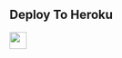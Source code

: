 

## Deploy To Heroku

<a href="https://heroku.com/deploy?template=https://github.com/piyush4014/live_all_class">
     <img height="30px" src="https://img.shields.io/badge/Deploy%20To%20Heroku-blueviolet?style=for-the-badge&logo=heroku">
  </a>

